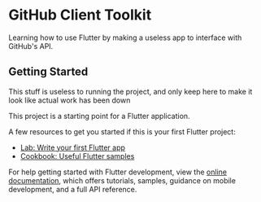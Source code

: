 # GitHub Client Toolkit

Learning how to use Flutter by making a useless app to interface with GitHub's API.

## Getting Started

This stuff is useless to running the project, and only keep here to make it look like actual work has been down

This project is a starting point for a Flutter application.

A few resources to get you started if this is your first Flutter project:

- [Lab: Write your first Flutter app](https://docs.flutter.dev/get-started/codelab)
- [Cookbook: Useful Flutter samples](https://docs.flutter.dev/cookbook)

For help getting started with Flutter development, view the
[online documentation](https://docs.flutter.dev/), which offers tutorials,
samples, guidance on mobile development, and a full API reference.
